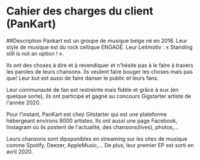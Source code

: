# Cahier des charges du client (PanKart)

##Description
Pankart est un groupe de musique belge né en 2018. Leur style de musique est du rock celtique ENGAGÉ. Leur Leitmotiv : « Standing still is not an option ! ». 

Ils ont des choses à dire et à revendiquer et n'hésite pas à le faire à travers les paroles de leurs chansons.
Ils veulent faire bouger les choses mais pas que! Leur but est aussi de faire danser le public et leurs fans.


Leur communauté de fan est restreinte mais fidèle et grâce à eux (en quelque sorte), ils ont participé et gagné au concours Gigstarter artiste de l'année 2020.

Pour l'instant, PanKart est chez Gitstarter qui est une plateforme hébergeant environs 9000 artistes.
Ils ont aussi une page Facebook, Instagram où ils postent de l'actualité, des chansons(lives), photos,...

Leurs chansons sont dipsponibles en streaming sur les sites de musique comme Spotify, Deezer, AppleMusic,... De plus, leur premier EP est sorti en avril 2020.